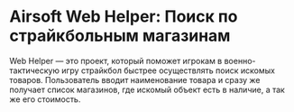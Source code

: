 # Airsoft Web Helper: Поиск по страйкбольным магазинам
Web Helper — это проект, который поможет игрокам в военно-тактическую игру страйкбол быстрее осуществлять поиск искомых товаров. Пользователь вводит наименование товара и
сразу же получает список магазинов, где искомый объект есть в наличие, а так же его стоимость.
